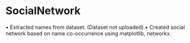 # SocialNetwork

•	Extracted names from dataset. (Dataset not uploaded)
•	Created social network based on name co-occurrence using matplotlib, networkx.


